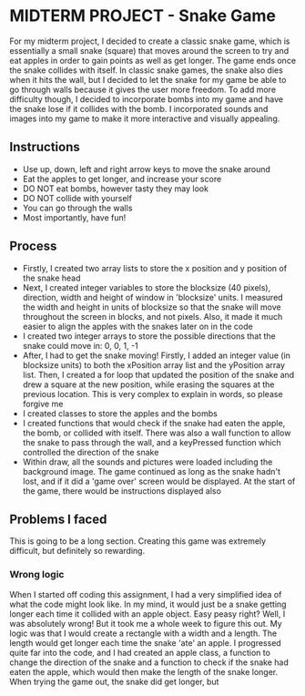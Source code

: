 # MIDTERM PROJECT - Snake Game

For my midterm project, I decided to create a classic snake game, which is essentially a small snake (square) that moves around the screen to try and eat apples in order to gain points as well as get longer. The game ends once the snake collides with itself. In classic snake games, the snake also dies when it hits the wall, but I decided to let the snake for my game be able to go through walls because it gives the user more freedom. To add more difficulty though, I decided to incorporate bombs into my game and have the snake lose if it collides with the bomb. I incorporated sounds and images into my game to make it more interactive and visually appealing.

## Instructions

- Use up, down, left and right arrow keys to move the snake around
- Eat the apples to get longer, and increase your score
- DO NOT eat bombs, however tasty they may look
- DO NOT collide with yourself
- You can go through the walls
- Most importantly, have fun!

## Process

- Firstly, I created two array lists to store the x position and y position of the snake head
- Next, I created integer variables to store the blocksize (40 pixels), direction, width and height of window in 'blocksize' units. I measured the width and height in units of blocksize so that the snake will move throughout the screen in blocks, and not pixels. Also, it made it much easier to align the apples with the snakes later on in the code
- I created two integer arrays to store the possible directions that the snake could move in: 0, 0, 1, -1
- After, I had to get the snake moving! Firstly, I added an integer value (in blocksize units) to both the xPosition array list and the yPosition array list. Then, I created a for loop that updated the position of the snake and drew a square at the new position, while erasing the squares at the previous location. This is very complex to explain in words, so please forgive me
- I created classes to store the apples and the bombs
- I created functions that would check if the snake had eaten the apple, the bomb, or collided with itself. There was also a wall function to allow the snake to pass through the wall, and a keyPressed function which controlled the direction of the snake
- Within draw, all the sounds and pictures were loaded including the background image. The game continued as long as the snake hadn't lost, and if it did a 'game over' screen would be displayed. At the start of the game, there would be instructions displayed also

## Problems I faced

This is going to be a long section. Creating this game was extremely difficult, but definitely so rewarding.

### Wrong logic

When I started off coding this assignment, I had a very simplified idea of what the code might look like. In my mind, it would just be a snake getting longer each time it collided with an apple object. Easy peasy right? Well, I was absolutely wrong! But it took me a whole week to figure this out. My logic was that I would create a rectangle with a width and a length. The length would get longer each time the snake 'ate' an apple. I progressed quite far into the code, and I had created an apple class, a function to change the direction of the snake and a function to check if the snake had eaten the apple, which would then make the length of the snake longer. When trying the game out, the snake did get longer, but
